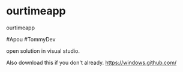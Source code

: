 # ourtimeapp
ourtimeapp

#Apou
#TommyDev

open solution in visual studio. 

Also download this if you don't already.
https://windows.github.com/


